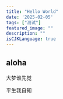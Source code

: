 ```yaml
---
title: "Hello World"
date: '2025-02-05'
tags: ["测试"]
featured_image: ""
description: ""
isCJKLanguage: true
---
```

## aloha

大梦谁先觉

平生我自知

